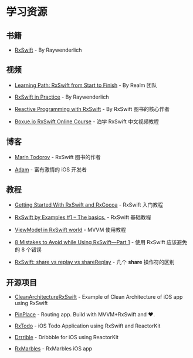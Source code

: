 # 学习资源

## 书籍

* [RxSwift](https://store.raywenderlich.com/products/rxswift?_ga=2.111876420.179976089.1501636764-762959702.1467251401) - By Raywenderlich

## 视频

* [Learning Path: RxSwift from Start to Finish](https://academy.realm.io/posts/learning-path-rxswift-from-start-to-finish/) - By Realm 团队

* [RxSwift in Practice](https://www.youtube.com/watch?v=W3zGx4TUaCE&t=401s) - By Raywenderlich

* [Reactive Programming with RxSwift](https://www.youtube.com/watch?v=uBKofrA8ok0) - By RxSwift 图书的核心作者

* [Boxue.io RxSwift Online Course](https://boxueio.com/series/rxswift-101) - 泊学 RxSwift 中文视频教程

## 博客

* [Marin Todorov](http://rx-marin.com) - RxSwift 图书的作者

* [Adam](http://adamborek.com) - 富有激情的 iOS 开发者


## 教程

* [Getting Started With RxSwift and RxCocoa](https://www.raywenderlich.com/138547/getting-started-with-rxswift-and-rxcocoa) - RxSwift 入门教程

* [RxSwift by Examples #1 – The basics.](https://www.thedroidsonroids.com/blog/ios/rxswift-by-examples-1-the-basics/) - RxSwift 基础教程

* [ViewModel in RxSwift world](https://medium.com/@SergDort/viewmodel-in-rxswift-world-13d39faa2cf5) - MVVM 使用教程

* [8 Mistakes to Avoid while Using RxSwift—Part 1](https://www.polidea.com/blog/8-Mistakes-to-Avoid-while-Using-RxSwiftPart-1/) - 使用 RxSwift 应该避免的 8 个错误

* [RxSwift: share vs replay vs shareReplay](https://medium.com/@_achou/rxswift-share-vs-replay-vs-sharereplay-bea99ac42168) - 几个 **share** 操作符的区别


## 开源项目

* [CleanArchitectureRxSwift](https://github.com/sergdort/CleanArchitectureRxSwift) - Example of Clean Architecture of iOS app using RxSwift

* [PinPlace](https://github.com/artemkalinovsky/PinPlace) - Routing app. Build with MVVM+RxSwift and ❤️.

* [RxTodo](https://github.com/devxoul/RxTodo) - iOS Todo Application using RxSwift and ReactorKit

* [Drrrible](https://github.com/devxoul/Drrrible) - Dribbble for iOS using ReactorKit

* [RxMarbles](https://github.com/RxSwiftCommunity/RxMarbles) - RxMarbles iOS app
